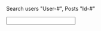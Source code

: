 <head>
  <link rel='stylesheet' href='styles.css'>
</head>
<body>
  <p>Search users "User-#", Posts "Id-#"</p>
  <input type="text" id="input" onkeyup="filter()" placeholder="">
  <ul id="data"></ul>
</body>
<script src="test_dom.js"></script>
